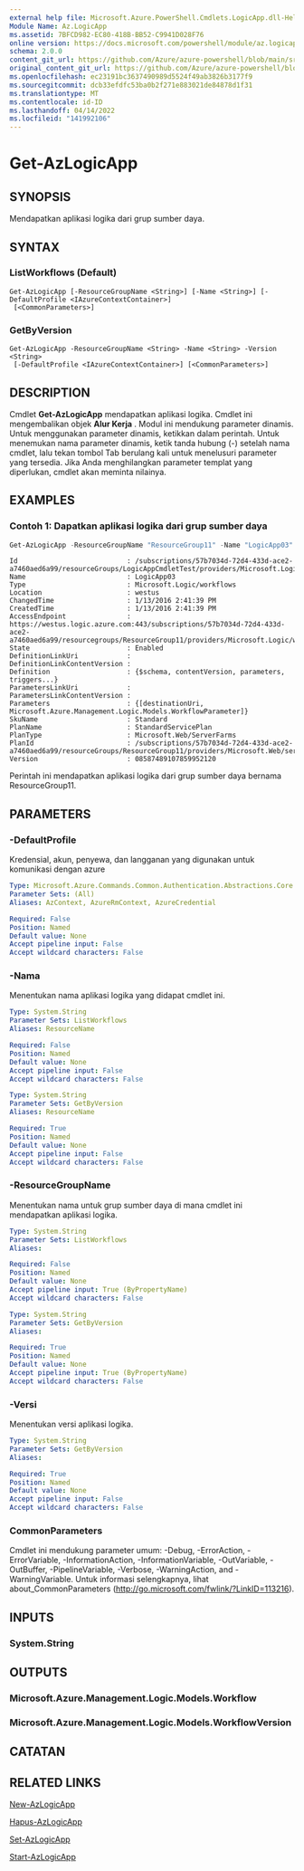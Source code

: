 ```yaml
---
external help file: Microsoft.Azure.PowerShell.Cmdlets.LogicApp.dll-Help.xml
Module Name: Az.LogicApp
ms.assetid: 7BFCD982-EC80-418B-BB52-C9941D028F76
online version: https://docs.microsoft.com/powershell/module/az.logicapp/get-azlogicapp
schema: 2.0.0
content_git_url: https://github.com/Azure/azure-powershell/blob/main/src/LogicApp/LogicApp/help/Get-AzLogicApp.md
original_content_git_url: https://github.com/Azure/azure-powershell/blob/main/src/LogicApp/LogicApp/help/Get-AzLogicApp.md
ms.openlocfilehash: ec23191bc3637490989d5524f49ab3826b3177f9
ms.sourcegitcommit: dcb33efdfc53ba0b2f271e883021de84878d1f31
ms.translationtype: MT
ms.contentlocale: id-ID
ms.lasthandoff: 04/14/2022
ms.locfileid: "141992106"
---
```

# Get-AzLogicApp

## SYNOPSIS
Mendapatkan aplikasi logika dari grup sumber daya.

## SYNTAX

### ListWorkflows (Default)
```
Get-AzLogicApp [-ResourceGroupName <String>] [-Name <String>] [-DefaultProfile <IAzureContextContainer>]
 [<CommonParameters>]
```

### GetByVersion
```
Get-AzLogicApp -ResourceGroupName <String> -Name <String> -Version <String>
 [-DefaultProfile <IAzureContextContainer>] [<CommonParameters>]
```

## DESCRIPTION
Cmdlet **Get-AzLogicApp** mendapatkan aplikasi logika.
Cmdlet ini mengembalikan objek **Alur Kerja** .
Modul ini mendukung parameter dinamis.
Untuk menggunakan parameter dinamis, ketikkan dalam perintah.
Untuk menemukan nama parameter dinamis, ketik tanda hubung (-) setelah nama cmdlet, lalu tekan tombol Tab berulang kali untuk menelusuri parameter yang tersedia.
Jika Anda menghilangkan parameter templat yang diperlukan, cmdlet akan meminta nilainya.

## EXAMPLES

### Contoh 1: Dapatkan aplikasi logika dari grup sumber daya
```powershell
Get-AzLogicApp -ResourceGroupName "ResourceGroup11" -Name "LogicApp03"
```

```output
Id                           : /subscriptions/57b7034d-72d4-433d-ace2-a7460aed6a99/resourceGroups/LogicAppCmdletTest/providers/Microsoft.Logic/workflows/LogicApp03
Name                         : LogicApp03
Type                         : Microsoft.Logic/workflows
Location                     : westus
ChangedTime                  : 1/13/2016 2:41:39 PM
CreatedTime                  : 1/13/2016 2:41:39 PM
AccessEndpoint               : https://westus.logic.azure.com:443/subscriptions/57b7034d-72d4-433d-ace2-a7460aed6a99/resourcegroups/ResourceGroup11/providers/Microsoft.Logic/workflows/LogicApp03
State                        : Enabled
DefinitionLinkUri            : 
DefinitionLinkContentVersion : 
Definition                   : {$schema, contentVersion, parameters, triggers...} 
ParametersLinkUri            : 
ParametersLinkContentVersion : 
Parameters                   : {[destinationUri, Microsoft.Azure.Management.Logic.Models.WorkflowParameter]} 
SkuName                      : Standard
PlanName                     : StandardServicePlan
PlanType                     : Microsoft.Web/ServerFarms
PlanId                       : /subscriptions/57b7034d-72d4-433d-ace2-a7460aed6a99/resourceGroups/ResourceGroup11/providers/Microsoft.Web/serverfarms/StandardServicePlan
Version                      : 08587489107859952120
```

Perintah ini mendapatkan aplikasi logika dari grup sumber daya bernama ResourceGroup11.

## PARAMETERS

### -DefaultProfile
Kredensial, akun, penyewa, dan langganan yang digunakan untuk komunikasi dengan azure

```yaml
Type: Microsoft.Azure.Commands.Common.Authentication.Abstractions.Core.IAzureContextContainer
Parameter Sets: (All)
Aliases: AzContext, AzureRmContext, AzureCredential

Required: False
Position: Named
Default value: None
Accept pipeline input: False
Accept wildcard characters: False
```

### -Nama
Menentukan nama aplikasi logika yang didapat cmdlet ini.

```yaml
Type: System.String
Parameter Sets: ListWorkflows
Aliases: ResourceName

Required: False
Position: Named
Default value: None
Accept pipeline input: False
Accept wildcard characters: False
```

```yaml
Type: System.String
Parameter Sets: GetByVersion
Aliases: ResourceName

Required: True
Position: Named
Default value: None
Accept pipeline input: False
Accept wildcard characters: False
```

### -ResourceGroupName
Menentukan nama untuk grup sumber daya di mana cmdlet ini mendapatkan aplikasi logika.

```yaml
Type: System.String
Parameter Sets: ListWorkflows
Aliases:

Required: False
Position: Named
Default value: None
Accept pipeline input: True (ByPropertyName)
Accept wildcard characters: False
```

```yaml
Type: System.String
Parameter Sets: GetByVersion
Aliases:

Required: True
Position: Named
Default value: None
Accept pipeline input: True (ByPropertyName)
Accept wildcard characters: False
```

### -Versi
Menentukan versi aplikasi logika.

```yaml
Type: System.String
Parameter Sets: GetByVersion
Aliases:

Required: True
Position: Named
Default value: None
Accept pipeline input: False
Accept wildcard characters: False
```

### CommonParameters
Cmdlet ini mendukung parameter umum: -Debug, -ErrorAction, -ErrorVariable, -InformationAction, -InformationVariable, -OutVariable, -OutBuffer, -PipelineVariable, -Verbose, -WarningAction, and -WarningVariable. Untuk informasi selengkapnya, lihat about_CommonParameters (http://go.microsoft.com/fwlink/?LinkID=113216).

## INPUTS

### System.String

## OUTPUTS

### Microsoft.Azure.Management.Logic.Models.Workflow

### Microsoft.Azure.Management.Logic.Models.WorkflowVersion

## CATATAN

## RELATED LINKS

[New-AzLogicApp](./New-AzLogicApp.md)

[Hapus-AzLogicApp](./Remove-AzLogicApp.md)

[Set-AzLogicApp](./Set-AzLogicApp.md)

[Start-AzLogicApp](./Start-AzLogicApp.md)


